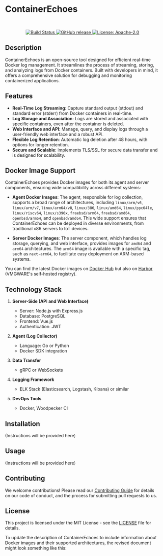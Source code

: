 # ContainerEchoes

<br />
<p align="center">
<a href="https://ci.vmgware.dev/repos/143" title="Build Status">
   <img src="https://ci.vmgware.dev/api/badges/143/status.svg" alt="Build Status">
</a>
<a href="https://github.com/VMGWARE/ContainerEchoes/releases/latest" title="GitHub release">
   <img src="https://img.shields.io/github/v/release/vmgware/containerechoes?sort=semver" alt="GitHub release">
</a>
<a href="https://opensource.org/licenses/Apache-2.0" title="License: Apache-2.0">
   <img src="https://img.shields.io/badge/License-Apache%202.0-blue.svg" alt="License: Apache-2.0">
</a>
</p>

## Description

ContainerEchoes is an open-source tool designed for efficient real-time Docker log management. It streamlines the process of streaming, storing, and analyzing logs from Docker containers. Built with developers in mind, it offers a comprehensive solution for debugging and monitoring containerized applications.

## Features

- **Real-Time Log Streaming**: Capture standard output (stdout) and standard error (stderr) from Docker containers in real-time.
- **Log Storage and Association**: Logs are stored and associated with specific containers, even after the container is deleted.
- **Web Interface and API**: Manage, query, and display logs through a user-friendly web interface and a robust API.
- **Flexible Log Retention**: Automatic log deletion after 48 hours, with options for longer retention.
- **Secure and Scalable**: Implements TLS/SSL for secure data transfer and is designed for scalability.

## Docker Image Support

ContainerEchoes provides Docker images for both its agent and server components, ensuring wide compatibility across different systems:

- **Agent Docker Images**: The agent, responsible for log collection, supports a broad range of architectures, including `linux/arm/v6`, `linux/arm/v7`, `linux/arm64/v8`, `linux/386`, `linux/amd64`, `linux/ppc64le`, `linux/riscv64`, `linux/s390x`, `freebsd/arm64`, `freebsd/amd64`, `openbsd/arm64`, and `openbsd/amd64`. This wide support ensures that ContainerEchoes can be deployed in diverse environments, from traditional x86 servers to IoT devices.

- **Server Docker Images**: The server component, which handles log storage, querying, and web interface, provides images for `amd64` and `arm64` architectures. The `arm64` image is available with a specific tag, such as `next-arm64`, to facilitate easy deployment on ARM-based systems.

You can find the latest Docker images on [Docker Hub](https://hub.docker.com/u/vmgware) but also on [Harbor](https://harbor.vmgware.dev/harbor/projects/3/repositories) (VMGWARE's self-hosted registry).

## Technology Stack

1. **Server-Side (API and Web Interface)**

   - Server: Node.js with Express.js
   - Database: PostgreSQL
   - Frontend: Vue.js
   - Authentication: JWT

2. **Agent (Log Collector)**

   - Language: Go or Python
   - Docker SDK integration

3. **Data Transfer**

   - gRPC or WebSockets

4. **Logging Framework**

   - ELK Stack (Elasticsearch, Logstash, Kibana) or similar

5. **DevOps Tools**
   - Docker, Woodpecker CI

## Installation

(Instructions will be provided here)

## Usage

(Instructions will be provided here)

## Contributing

We welcome contributions! Please read our [Contributing Guide](LINK-TO-CONTRIBUTING-GUIDE) for details on our code of conduct, and the process for submitting pull requests to us.

## License

This project is licensed under the MIT License - see the [LICENSE](LICENSE) file for details.

To update the description of ContainerEchoes to include information about Docker images and their supported architectures, the revised document might look something like this:
